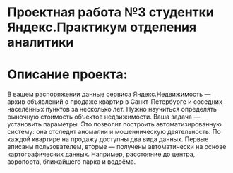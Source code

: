 # Проектная работа №3 студентки Яндекс.Практикум отделения аналитики
# Описание проекта:
В вашем распоряжении данные сервиса Яндекс.Недвижимость — архив объявлений о продаже квартир в Санкт-Петербурге и соседних населённых пунктов за несколько лет.
Нужно научиться определять рыночную стоимость объектов недвижимости. Ваша задача — установить параметры.
Это позволит построить автоматизированную систему: она отследит аномалии и мошенническую деятельность.
По каждой квартире на продажу доступны два вида данных. Первые вписаны пользователем, вторые — получены автоматически на основе картографических данных.
Например, расстояние до центра, аэропорта, ближайшего парка и водоёма.
